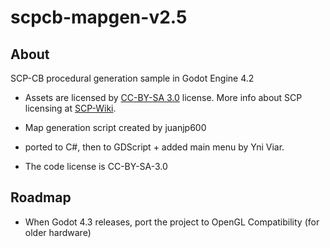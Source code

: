 # scpcb-mapgen-v2.5
## About
SCP-CB procedural generation sample in Godot Engine 4.2

- Assets are licensed by [CC-BY-SA 3.0](/LICENSE.CCBYSA3) license. More info about SCP licensing at [SCP-Wiki](https://scp-wiki.wikidot.com/licensing-guide).

- Map generation script created by juanjp600

- ported to C#, then to GDScript + added main menu by Yni Viar.

- The code license is CC-BY-SA-3.0

## Roadmap
- When Godot 4.3 releases, port the project to OpenGL Compatibility (for older hardware)